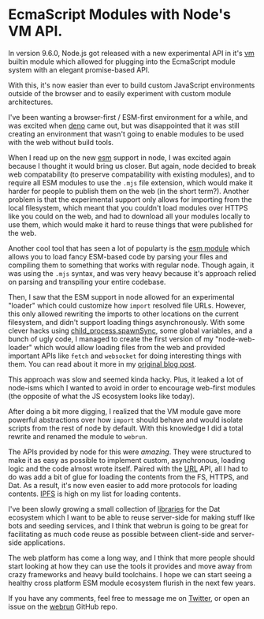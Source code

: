 # EcmaScript Modules with Node's VM API.

In version 9.6.0, Node.js got released with a new experimental API in it's [vm](https://nodejs.org/api/vm.html#vm_module_link_linker) builtin module which allowed for plugging into the EcmaScript module system with an elegant promise-based API.

With this, it's now easier than ever to build custom JavaScript environments outside of the browser and to easily experiment with custom module architectures.

I've been wanting a browser-first / ESM-first environment for a while, and was excited when [deno](https://github.com/ry/deno_dev) came out, but was disappointed that it was still creating an environment that wasn't going to enable modules to be used with the web without build tools.

When I read up on the new [esm](https://nodejs.org/api/esm.html) support in node, I was excited again because I thought it would bring us closer. But again, node decided to break web compatability (to preserve compatability with existing modules), and to require all ESM modules to use the `.mjs` file extension, which would make it harder for people to publish them on the web (in the short term?). Another problem is that the experimental support only allows for importing from the local filesystem, which meant that you couldn't load modules over HTTPS like you could on the web, and had to download all your modules locally to use them, which would make it hard to reuse things that were published for the web.

Another cool tool that has seen a lot of popularty is the [esm module](https://github.com/standard-things/esm) which allows you to load fancy ESM-based code by parsing your files and compiling them to something that works with regular node. Though again, it was using the `.mjs` syntax, and was very heavy because it's approach relied on parsing and transpiling your entire codebase.

Then, I saw that the ESM support in node allowed for an experimental "loader" which could customize how `import` resolved file URLs. However, this only allowed rewriting the imports to other locations on the current filesystem, and didn't support loading things asynchronously. With some clever hacks using [child_process.spawnSync](https://nodejs.org/api/child_process.html#child_process_child_process_execsync_command_options), some global variables, and a bunch of ugly code, I managed to create the first version of my "node-web-loader" which would allow loading files from the web and provided important APIs like `fetch` and `websocket` for doing interesting things with them. You can read about it more in my [original blog post](https://rangermauve.hashbase.io/posts/node-loader-for-web-and-p2p).

This approach was slow and seemed kinda hacky. Plus, it leaked a lot of node-isms which I wanted to avoid in order to encourage web-first modules (the opposite of what the JS ecosystem looks like today).

After doing a bit more digging, I realized that the VM module gave more powerful abstractions over how `import` should behave and would isolate scripts from the rest of node by default. With this knowledge I did a total rewrite and renamed the module to `webrun`.

The APIs provided by node for this were *amazing*. They were structured to make it as easy as possible to implement custom, asynchronous, loading logic and the code almost wrote itself. Paired with the [URL](https://developer.mozilla.org/en-US/docs/Web/API/URL) API, all I had to do was add a bit of glue for loading the contents from the FS, HTTPS, and Dat. As a result, it's now even easier to add more protocols for loading contents. [IPFS](https://ipfs.io/) is high on my list for loading contents.

I've been slowly growing a small collection of [libraries](dat://da03b54ff070571e65e41766544e0924ca1212b212d881542fd1abcebb9593bb/) for the Dat ecosystem which I want to be able to reuse server-side for making stuff like bots and seeding services, and I think that webrun is going to be great for facilitating as much code reuse as possible between client-side and server-side applications.

The web platform has come a long way, and I think that more people should start looking at how they can use the tools it provides and move away from crazy frameworks and heavy build toolchains. I hope we can start seeing a healthy cross platform ESM module ecosystem flurish in the next few years.

If you have any comments, feel free to message me on [Twitter](https://mobile.twitter.com/RangerMauve/status/1035904272037294080), or open an issue on the [webrun](https://github.com/RangerMauve/webrun/issues) GitHub repo.

